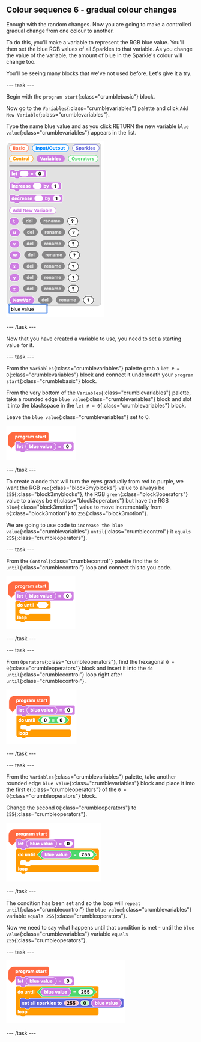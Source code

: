 ## Colour sequence 6 - gradual colour changes

Enough with the random changes. Now you are going to make a controlled gradual change from one colour to another.

To do this, you'll make a variable to represent the RGB blue value. You'll then set the blue RGB values of all Sparkles to that variable. As you change the value of the variable, the amount of blue in the Sparkle's colour will change too. 

You'll be seeing many blocks that we've not used before. Let's give it a try.

--- task ---

Begin with the `program start`{:class="crumblebasic"} block.

Now go to the `Variables`{:class="crumblevariables"} palette and click `Add New Variable`{:class="crumblevariables"}.

Type the name blue value and as you click RETURN the new variable `blue value`{:class="crumblevariables"} appears in the list.

![Adding a new variable](images/sequence6_addVariable.png)

--- /task ---

Now that you have created a variable to use, you need to set a starting value for it.

--- task ---

From the `Variables`{:class="crumblevariables"} palette grab a `let # = 0`{:class="crumblevariables"} block and connect it underneath your `program start`{:class="crumblebasic"} block.

From the very bottom of the `Variables`{:class="crumblevariables"} palette, take a rounded edge `blue value`{:class="crumblevariables"} block and slot it into the blackspace in the `let # = 0`{:class="crumblevariables"} block.

Leave the `blue value`{:class="crumblevariables"} set to 0.

![Setting the blue value variable](images/sequence6_setBlueVariable.png)

--- /task ---

To create a code that will turn the eyes gradually from red to purple, we want the RGB `red`{:class="block3myblocks"} value to always be `255`{:class="block3myblocks"}, the RGB `green`{:class="block3operators"} value to always be `0`{:class="block3operators"} but have the RGB `blue`{:class="block3motion"} value to move incrementally from `0`{:class="block3motion"} to `255`{:class="block3motion"}.

We are going to use code to `increase the blue value`{:class="crumblevariables"} `until`{:class="crumblecontrol"} it `equals 255`{:class="crumbleoperators"}.

--- task ---

From the `Control`{:class="crumblecontrol"} palette find the `do until`{:class="crumblecontrol"} loop and connect this to you code.

![Do until loop](images/sequence6_doUntil.png)

--- /task ---

--- task ---

From `Operators`{:class="crumbleoperators"}, find the hexagonal `0 = 0`{:class="crumbleoperators"} block and insert it into the `do until`{:class="crumblecontrol"} loop right after `until`{:class="crumblecontrol"}.

![Add a 0 = 0 block](images/sequence6_0equals0.png)

--- /task ---

--- task ---

From the `Variables`{:class="crumblevariables"} palette, take another rounded edge `blue value`{:class="crumblevariables"} block and place it into the first `0`{:class="crumbleoperators"} of the `0 = 0`{:class="crumbleoperators"} block.

Change the second `0`{:class="crumbleoperators"} to `255`{:class="crumbleoperators"}.

![Until blue value equals 255](images/sequence6_blueValueEquals255.png)

--- /task ---

The condition has been set and so the loop will `repeat until`{:class="crumblecontrol"} the `blue value`{:class="crumblevariables"} variable `equals 255`{:class="crumbleoperators"}.

Now we need to say what happens until that condition is met - until the `blue value`{:class="crumblevariables"} variable `equals 255`{:class="crumbleoperators"}.

--- task ---



![Set all Sparkles](images/sequence6_setAllSparkles.png)

--- /task ---



